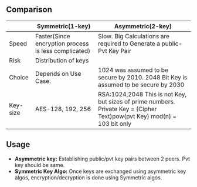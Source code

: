 ## Comparison

||Symmetric(1-key)|Asymmetric(2-key)|
|---|---|---|
|Speed|Faster(Since encryption process is less complicated)|Slow. Big Calculations are required to Generate a public-Pvt Key Pair|
|Risk|Distribution of keys||
|Choice|Depends on Use Case.|1024 was assumed to be secure by 2010. 2048 Bit Key is assumed to be secure by 2030|
|Key-size|AES-128, 192, 256|RSA:1024,2048 This is not Key, but sizes of prime numbers. Private Key = (Cipher Text)pow(pvt Key) mod(n) = 103 bit only|

## Usage
- **Asymmetric key:** Establishing public/pvt key pairs between 2 peers. Pvt key should be same.
- **Symmetric Key Algo:** Once keys are exchanged using asymmetric key algos, encryption/decryption is done using Symmetric algos.
